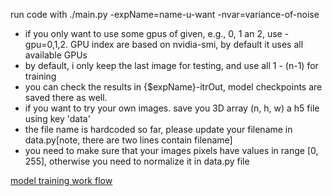 run code with 
./main.py -expName=name-u-want -nvar=variance-of-noise 
- if you only want to use some gpus of given, e.g., 0, 1 an 2, use -gpu=0,1,2. GPU index are based on nvidia-smi, by default it uses all available GPUs
- by default, i only keep the last image for testing, and use all 1 - (n-1) for training
- you can check the results in {$expName}-itrOut, model checkpoints are saved there as well.
- if you want to try your own images. save you 3D array (n, h, w) a h5 file using key 'data'
- the file name is hardcoded so far, please update your filename in data.py[note, there are two lines contain filename]
- you need to make sure that your images pixels have values in range [0, 255], otherwise you need to normalize it 
in data.py file 

[model training work flow](img/flow.png)
